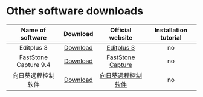 # Other software downloads

| Name of software | Download | Official website | Installation tutorial |
| :------: | :------: | :------: |:------: |
| Editplus 3 | [Download](https://images.aftersoil.xyz/compression/Other/Editplus3.rar) | [Editplus 3](https://www.editplus.com/) | no |
| FastStone Capture 9.4 | [Download](https://images.aftersoil.xyz/compression/Other/FastStone_Capture9.4.exe) | [FastStone Capture](http://www.fscapture.com/) | no |
| 向日葵远程控制软件 | [Download](https://images.aftersoil.xyz/compression/Other/SunloginClient_10.5.0.29613_X64.exe) | [向日葵远程控制软件](https://sunlogin.oray.com/) | no |

<!-- 内容布局  直接复制粘贴即可 -->
<!-- |  | [Download](/download/) | no | no | -->
